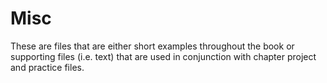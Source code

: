 # Misc
These are files that are either short examples throughout the book or supporting files (i.e. text) that are used in conjunction with chapter project and practice files.
